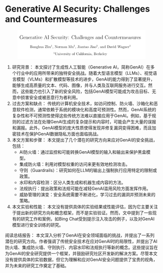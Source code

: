 # Generative AI Security: Challenges and Countermeasures

<figure><img src="../.gitbook/assets/image (1) (1) (1) (1) (1) (1) (1) (1) (1) (1) (1) (1) (1) (1) (1) (1) (1) (1) (1) (1) (1) (1) (1) (1) (1) (1) (1) (1) (1) (1) (1) (1) (1) (1) (1) (1) (1) (1) (1) (1) (1) (1) (1) (1) (1) (1) (1) (1) (1).png" alt=""><figcaption></figcaption></figure>

1. 研究背景： 本文探讨了生成性人工智能（Generative AI，简称GenAI）在多个行业中的应用所带来的独特安全挑战。随着大型语言模型（LLMs）、视觉语言模型（VLMs）和扩散模型等技术的进步，GenAI的能力得到了显著提升，能够生成高质量的文本、代码、图像，并与人类及互联网服务进行交互。然而，这些能力也引入了新的安全风险，包括GenAI模型可能成为攻击目标、无意中损害安全或被恶意行为者利用。
2. 过去方案和缺点： 传统的计算机安全技术，如访问控制、防火墙、沙箱化和恶意软件检测，通常依赖于系统的模块化和高度可预测性。然而，GenAI系统的复杂性和不可预测性使得这些传统方法难以直接应用于GenAI。例如，基于规则的过滤方法在处理GenAI生成的复杂提示和内容时，可能会产生大量的误报和漏报。此外，GenAI模型的庞大性质使得发现并修复漏洞变得困难，而且加密技术在保护GenAI数据隐私方面也面临挑战。
3. 本文方案和步骤： 本文提出了几个潜在的研究方向来应对GenAI的安全挑战，包括：
   * AI防火墙：通过监控和可能转换GenAI模型的输入和输出来保护黑盒模型。
   * 集成防火墙：利用对模型权重的访问来更有效地检测攻击。
   * 守则（Guardrails）：研究如何在LLM的输出上强制执行应用特定的限制或政策。
   * 水印和内容检测：区分人类生成和机器生成内容的方法。
   * 法规执行：提出政策和法规可能在减轻GenAI滥用风险方面发挥作用。
   * 威胁管理的演变：安全系统需要不断进化，学习过去的漏洞并预测未来的策略。
4. 本文实验和性能： 本文没有提供具体的实验结果或性能评估，因为它主要关注于提出新的研究方向和概念框架，而不是实验验证。然而，文中提到了一些现有的研究工作和案例，如Bing Chat受到提示注入攻击的例子，以及对GenAI模型进行安全训练的研究。

阅读总结报告： 本文深入分析了GenAI在安全领域面临的挑战，并提出了一系列潜在的研究方向。作者强调了传统安全技术在应对GenAI时的局限性，并提出了AI防火墙、集成防火墙、守则执行、内容水印和法规执行等新的概念。这些提议旨在为GenAI的安全研究提供一个框架，并鼓励研究社区开发新的解决方案。尽管本文没有提供具体的实验数据，但它为理解和应对GenAI安全问题提供了宝贵的视角，并为未来的研究工作奠定了基础。

